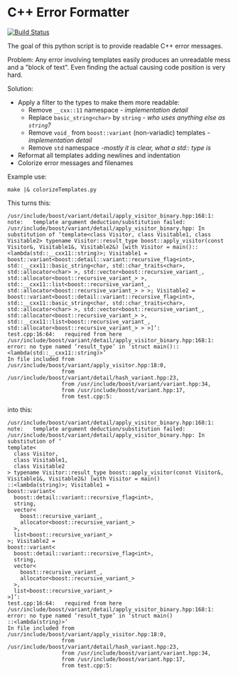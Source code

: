 # C++ Error Formatter

[![Build Status](https://travis-ci.org/Flamefire/fmt_cpp_output.svg?branch=master)](https://travis-ci.org/Flamefire/fmt_cpp_output)

The goal of this python script is to provide readable C++ error messages.

Problem: Any error involving templates easily produces an unreadable mess and a "block of text". Even finding the actual causing code position is very hard.

Solution:

- Apply a filter to the types to make them more readable:
  - Remove `__cxx::11` namespace *- implementation detail*
  - Replace `basic_string<char>` by `string` *- who uses anything else as `string`?*
  - Remove `void_` from `boost::variant` (non-variadic) templates *- implementation detail*
  - Remove `std` namespace *-mostly it is clear, what a std:: type is*
- Reformat all templates adding newlines and indentation
- Colorize error messages and filenames

Example use:

`make |& colorizeTemplates.py`

This turns this:

	/usr/include/boost/variant/detail/apply_visitor_binary.hpp:168:1: note:   template argument deduction/substitution failed:
	/usr/include/boost/variant/detail/apply_visitor_binary.hpp: In substitution of ‘template<class Visitor, class Visitable1, class Visitable2> typename Visitor::result_type boost::apply_visitor(const Visitor&, Visitable1&, Visitable2&) [with Visitor = main()::<lambda(std::__cxx11::string)>; Visitable1 = boost::variant<boost::detail::variant::recursive_flag<int>, std::__cxx11::basic_string<char, std::char_traits<char>, std::allocator<char> >, std::vector<boost::recursive_variant_, std::allocator<boost::recursive_variant_> >, std::__cxx11::list<boost::recursive_variant_, std::allocator<boost::recursive_variant_> > >; Visitable2 = boost::variant<boost::detail::variant::recursive_flag<int>, std::__cxx11::basic_string<char, std::char_traits<char>, std::allocator<char> >, std::vector<boost::recursive_variant_, std::allocator<boost::recursive_variant_> >, std::__cxx11::list<boost::recursive_variant_, std::allocator<boost::recursive_variant_> > >]’:
	test.cpp:16:64:   required from here
	/usr/include/boost/variant/detail/apply_visitor_binary.hpp:168:1: error: no type named ‘result_type’ in ‘struct main()::<lambda(std::__cxx11::string)>’
	In file included from /usr/include/boost/variant/apply_visitor.hpp:18:0,
		             from /usr/include/boost/variant/detail/hash_variant.hpp:23,
		             from /usr/include/boost/variant/variant.hpp:34,
		             from /usr/include/boost/variant.hpp:17,
		             from test.cpp:5:


into this:

	/usr/include/boost/variant/detail/apply_visitor_binary.hpp:168:1: note:   template argument deduction/substitution failed:
	/usr/include/boost/variant/detail/apply_visitor_binary.hpp: In substitution of ‘
	template<
	  class Visitor,
	  class Visitable1,
	  class Visitable2
	> typename Visitor::result_type boost::apply_visitor(const Visitor&, Visitable1&, Visitable2&) [with Visitor = main()
	::<lambda(string)>; Visitable1 = 
	boost::variant<
	  boost::detail::variant::recursive_flag<int>,
	  string,
	  vector<
		boost::recursive_variant_,
		allocator<boost::recursive_variant_>
	  >,
	  list<boost::recursive_variant_>
	>; Visitable2 = 
	boost::variant<
	  boost::detail::variant::recursive_flag<int>,
	  string,
	  vector<
		boost::recursive_variant_,
		allocator<boost::recursive_variant_>
	  >,
	  list<boost::recursive_variant_>
	>]’:
	test.cpp:16:64:   required from here
	/usr/include/boost/variant/detail/apply_visitor_binary.hpp:168:1: error: no type named ‘result_type’ in ‘struct main()
	::<lambda(string)>’
	In file included from /usr/include/boost/variant/apply_visitor.hpp:18:0,
		             from /usr/include/boost/variant/detail/hash_variant.hpp:23,
		             from /usr/include/boost/variant/variant.hpp:34,
		             from /usr/include/boost/variant.hpp:17,
		             from test.cpp:5:


